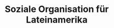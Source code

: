 ---
title: "Soziale Organisation für Lateinamerika"
url: /berlin/soziale-organisation-fuer-lateinamerika/
shop: Basteln
---